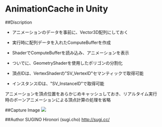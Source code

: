 # AnimationCache in Unity

##Discription
- アニメーションのデータを事前に、Vector3D配列にしておく
- 実行時に配列データを入れたComputeBufferを作成
- ShaderでComputeBufferを読み込み、アニメーションを表示
- ついでに、GeometryShaderを使用したポリゴンの分割化

- 頂点IDは、VertexShaderの"SV_VertexID"セマンティックで取得可能
- インスタンスIDは、"SV_InstanceID"で取得可能

アニメーションを頂点位置をあらかじめキャッシュしておき、リアルタイム実行時のボーンアニメーションによる頂点計算の処理を省略

##Capture Image
![](Capture.gif)

##Author
SUGINO Hironori (sugi.cho) http://sugi.cc/
